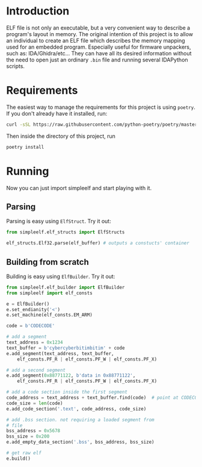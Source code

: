 # Introduction
ELF file is not only an executable, but a very convenient way to describe 
a program's layout in memory. The original intention of this project is to 
allow an individual to create an ELF file which describes the memory mapping
used for an embedded program. Especially useful for firmware unpackers, such as:
IDA/Ghidra/etc... They can have all its desired information without the need to
open just an ordinary `.bin` file and running several IDAPython scripts.

# Requirements
The easiest way to manage the requirements for this project is using `poetry`.
If you don't already have it installed, run:

```bash
curl -sSL https://raw.githubusercontent.com/python-poetry/poetry/master/get-poetry.py | python
```

Then inside the directory of this project, run

```bash
poetry install
```

# Running

Now you can just import simpleelf and start playing with it.

## Parsing

Parsing is easy using `ElfStruct`.
Try it out:

```python
from simpleelf.elf_structs import ElfStructs

elf_structs.Elf32.parse(elf_buffer) # outputs a constucts' container
```

## Building from scratch

Building is easy using `ElfBuilder`.
Try it out:

```python
from simpleelf.elf_builder import ElfBuilder
from simpleelf import elf_consts

e = ElfBuilder()
e.set_endianity('<')
e.set_machine(elf_consts.EM_ARM)

code = b'CODECODE'

# add a segment
text_address = 0x1234
text_buffer = b'cybercyberbitimbitim' + code
e.add_segment(text_address, text_buffer, 
    elf_consts.PF_R | elf_consts.PF_W | elf_consts.PF_X)

# add a second segment
e.add_segment(0x88771122, b'data in 0x88771122', 
    elf_consts.PF_R | elf_consts.PF_W | elf_consts.PF_X)

# add a code section inside the first segment
code_address = text_address + text_buffer.find(code)  # point at CODECODE
code_size = len(code)
e.add_code_section('.text', code_address, code_size)

# add .bss section. not requiring a loaded segment from
# file
bss_address = 0x5678
bss_size = 0x200
e.add_empty_data_section('.bss', bss_address, bss_size)

# get raw elf
e.build()
```
